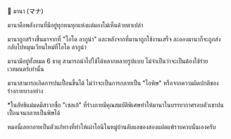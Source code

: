﻿📌 มานา (マナ)

มานาคือพลังงานที่มีอยู่ทุกหนทุกแห่งแต่มองไม่เห็นด้วยตาเปล่า

มานาถูกสร้างขึ้นมาจากที่ "โอโด ลากูน่า" และหลังจากที่มานาถูกใช้งานเสร็จ ละอองมานาก็จะถูกส่งกลับไปหมุนเวียนใหม่ที่โอโด ลากูน่า

มานามีอยู่ทั้งหมด 6 ธาตุ สามารถนำไปใช้ได้หลากหลายรูปแบบ ไม่จำเป็นว่าจะเป็นต้องใช้ร่ายเวทมนตร์เท่านั้น

มานาสามารถเกิดการปนเปื้อนขึ้นได้ ไม่ว่าจะเป็นการกลายเป็น "ไอพิษ" หรือจากความผิดปกติของร่างกายบางอย่าง

*ในลัทธิแม่มดมีสาวกชื่อ "เซลเก้" ที่ร่างกายมีคุณสมบัติพิเศษทำให้มานาในบรรยากาศรอบตัวเขาปนเปื้อนจนกลายเป็นพิษได้

หมอนี่เลยกลายเป็นตัวแก้ทางที่ทำให้เผ่าโอนิในหมู่บ้านลับแลของสองแฝดแพ้ราบคาบนั่นเองครับ